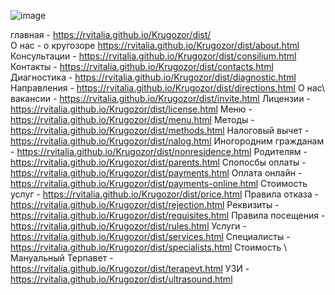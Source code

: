 ![image](https://github.com/user-attachments/assets/e3500108-fdd5-4089-99bf-f465187b3d89)

главная   - https://rvitalia.github.io/Krugozor/dist/    <br>
О нас - о кругозоре https://rvitalia.github.io/Krugozor/dist/about.html   <br>
Консультации - https://rvitalia.github.io/Krugozor/dist/consilium.html
Контакты - https://rvitalia.github.io/Krugozor/dist/contacts.html
Диагностика - https://rvitalia.github.io/Krugozor/dist/diagnostic.html
Направления - https://rvitalia.github.io/Krugozor/dist/directions.html
О нас\ вакансии - https://rvitalia.github.io/Krugozor/dist/invite.html
Лицензии - https://rvitalia.github.io/Krugozor/dist/license.html
Меню -  https://rvitalia.github.io/Krugozor/dist/menu.html
Методы - https://rvitalia.github.io/Krugozor/dist/methods.html
Налоговый вычет - https://rvitalia.github.io/Krugozor/dist/nalog.html
Иногородним гражданам - https://rvitalia.github.io/Krugozor/dist/nonresidence.html
Родителям - https://rvitalia.github.io/Krugozor/dist/parents.html
Спопосбы оплаты - https://rvitalia.github.io/Krugozor/dist/payments.html
Оплата онлайн - https://rvitalia.github.io/Krugozor/dist/payments-online.html
Стоимость услуг - https://rvitalia.github.io/Krugozor/dist/price.html
Правила отказа - https://rvitalia.github.io/Krugozor/dist/rejection.html
Реквизиты - https://rvitalia.github.io/Krugozor/dist/requisites.html
Правила посещения - https://rvitalia.github.io/Krugozor/dist/rules.html
Услуги  - https://rvitalia.github.io/Krugozor/dist/services.html
Специалисты - https://rvitalia.github.io/Krugozor/dist/specialists.html
Стоимость \ Мануальный Терпавет - https://rvitalia.github.io/Krugozor/dist/terapevt.html
УЗИ - https://rvitalia.github.io/Krugozor/dist/ultrasound.html
